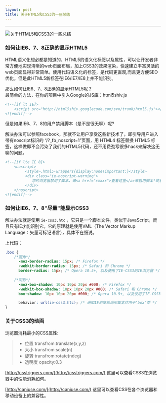 ```yaml
---
layout: post
title: 关于HTML5和CSS3的一些总结
---
```


***  

![ 关于HTML5和CSS3的一些总结 ](/blog/img/2015-12-14-html5-css3.jpg)

### 如何让IE6、7、8正确的显示HTML5

HTML语义化想必都是知道的，HTML5的语义化标签以及属性，可以让开发者非常方便地实现清晰的web页面布局，加上CSS3的效果渲染，快速建立丰富灵活的web页面显得非常简单。使用代码语义化的标签，是代码更直观,而且更方便SEO优化。但是此HTML5新标签在IE6/IE7/IE8上并不能识别。
  
那么如何让IE6、7、8正确的显示HTML5呢？  
最简单的方法，在你的项目中引入Google的JS库：html5shiv.js

```html
<!--[if lt IE]> 
    <script src="http://html5shiv.googlecode.com/svn/trunk/html5.js"></script>
<![endif]-->
```

但是如果IE6、7、8的用户禁用脚本（是不是很无聊）呢?

解决办法可以参照facebook，那就不让用户享受这些新技术了，即引导用户进入带有noscript标识的 “/?_fb_noscript=1”页面，用 HTML4 标签替换 HTML5 标签，这样做即不会污染了我们的HTML5代码，还不用费劲写很多hack来解决这无聊的问题。
```html
<!--[if lte IE 8]>  
    <noscript>  
         <style>.html5-wrappers{display:none!important;}</style>
         <div class="ie-noscript-warning">
            您的浏览器禁用了脚本，请<a href="xxxxx">查看这里</a>来启用脚本!或者<a href="/?noscript=1">继续访问</a>.
         </div>
    </noscript>
<![endif]-->
``` 
### 如何让IE6、7、8"尽量"能显示CSS3

解决办法就是使用 `ie-css3.htc` ，它只是一个脚本文件，类似于JavaScript，而且只有IE才能识别它。它的原理就是使用VML（The Vector Markup Language：矢量可标记语言），具体不在细说。

上代码：
```css
.box {
    /*圆角*/
      -moz-border-radius: 15px; /* Firefox */
      -webkit-border-radius: 15px; /* Safari 和 Chrome */
      border-radius: 15px; /* Opera 10.5+, 以及使用了IE-CSS3的IE浏览器 */
    
    /*阴影*/
      -moz-box-shadow: 10px 10px 20px #000; /* Firefox */
      -webkit-box-shadow: 10px 10px 20px #000; /* Safari 和 Chrome */
      box-shadow: 10px 10px 20px #000; /* Opera 10.5+, 以及使用了IE-CSS3的IE浏览器 */

      behavior: url(ie-css3.htc); /* 通知IE浏览器调用脚本作用于'box'类 */
}
```
### 关于CSS3的动画

浏览器消耗最小的CSS属性:

> + 位置 transfrom:translate(x,y,z)
> + 大小 transfrom:scale(n)
> + 旋转 transfrom:rotate(ndeg)
> + 透明度 opacity:0.3

[http://csstriggers.com/](http://csstriggers.com/) 这里可以查看CSS3在浏览器中的性能消耗如何。

[http://caniuse.com/](http://caniuse.com/) 这里可以查看CSS在各个浏览器和移动设备上的兼容性。

